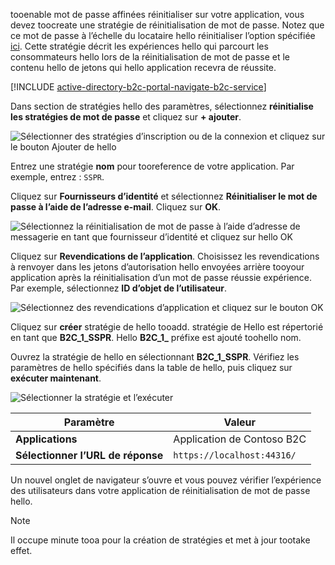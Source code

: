 tooenable mot de passe affinées réinitialiser sur votre application, vous devez toocreate une stratégie de réinitialisation de mot de passe. Notez que ce mot de passe à l’échelle du locataire hello réinitialiser l’option spécifiée [ici](../articles/active-directory-b2c/active-directory-b2c-reference-sspr.md). Cette stratégie décrit les expériences hello qui parcourt les consommateurs hello lors de la réinitialisation de mot de passe et le contenu hello de jetons qui hello application recevra de réussite.

[!INCLUDE [active-directory-b2c-portal-navigate-b2c-service](active-directory-b2c-portal-navigate-b2c-service.md)]

Dans section de stratégies hello des paramètres, sélectionnez **réinitialise les stratégies de mot de passe** et cliquez sur **+ ajouter**.

![Sélectionner des stratégies d’inscription ou de la connexion et cliquez sur le bouton Ajouter de hello](media/active-directory-b2c-create-password-reset-policy/add-b2c-password-reset-policy.png)

Entrez une stratégie **nom** pour tooreference de votre application. Par exemple, entrez : `SSPR`.

Cliquez sur **Fournisseurs d’identité** et sélectionnez **Réinitialiser le mot de passe à l’aide de l’adresse e-mail**. Cliquez sur **OK**.

![Sélectionnez la réinitialisation de mot de passe à l’aide d’adresse de messagerie en tant que fournisseur d’identité et cliquez sur hello OK](media/active-directory-b2c-create-password-reset-policy/add-b2c-password-reset-identity-providers.png)

Cliquez sur **Revendications de l’application**. Choisissez les revendications à renvoyer dans les jetons d’autorisation hello envoyées arrière tooyour application après la réinitialisation d’un mot de passe réussie expérience. Par exemple, sélectionnez **ID d’objet de l’utilisateur**.

![Sélectionnez des revendications d’application et cliquez sur le bouton OK](media/active-directory-b2c-create-password-reset-policy/add-b2c-password-reset-application-claims.png)

Cliquez sur **créer** stratégie de hello tooadd. stratégie de Hello est répertorié en tant que **B2C_1_SSPR**. Hello **B2C_1_** préfixe est ajouté toohello nom.

Ouvrez la stratégie de hello en sélectionnant **B2C_1_SSPR**. Vérifiez les paramètres de hello spécifiés dans la table de hello, puis cliquez sur **exécuter maintenant**.

![Sélectionner la stratégie et l’exécuter](media/active-directory-b2c-create-password-reset-policy/run-b2c-password-reset-policy.png)

| Paramètre      | Valeur  |
| ------------ | ------ |
| **Applications** | Application de Contoso B2C |
| **Sélectionner l’URL de réponse** | `https://localhost:44316/` |

Un nouvel onglet de navigateur s’ouvre et vous pouvez vérifier l’expérience des utilisateurs dans votre application de réinitialisation de mot de passe hello.

> [!NOTE]
> Il occupe minute tooa pour la création de stratégies et met à jour tootake effet.
>
